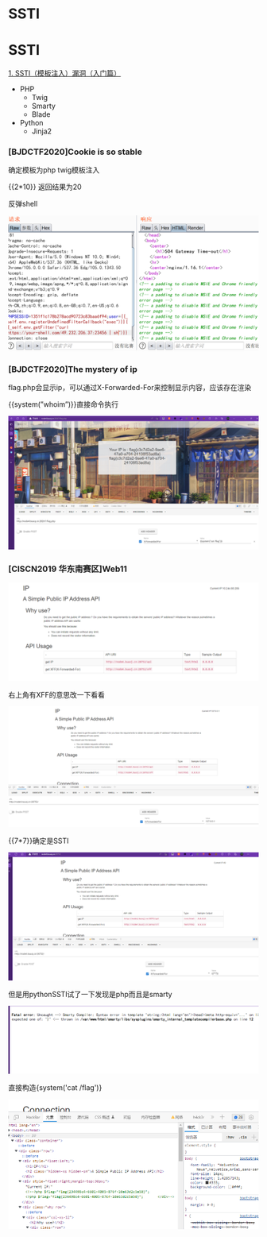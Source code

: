 # SSTI

# SSTI

[1. SSTI（模板注入）漏洞（入门篇）](https://www.cnblogs.com/bmjoker/p/13508538.html)

- PHP
    - Twig
    - Smarty
    - Blade
- Python
    - Jinja2

### ****[BJDCTF2020]Cookie is so stable****

确定模板为php twig模板注入

{{2*10}} 返回结果为20

反弹shell

![Untitled](SSTI%20d00cc56a878646898348d1287f999e2c/Untitled.png)

### ****[BJDCTF2020]The mystery of ip****

flag.php会显示ip，可以通过X-Forwarded-For来控制显示内容，应该存在渲染

{{system(”whoim”)}}直接命令执行

![Untitled](SSTI%20d00cc56a878646898348d1287f999e2c/Untitled%201.png)

### ****[CISCN2019 华东南赛区]Web11****

![Untitled](SSTI%20d00cc56a878646898348d1287f999e2c/Untitled%202.png)

右上角有XFF的意思改一下看看

![Untitled](SSTI%20d00cc56a878646898348d1287f999e2c/Untitled%203.png)

{{7*7}}确定是SSTI

![Untitled](SSTI%20d00cc56a878646898348d1287f999e2c/Untitled%204.png)

但是用pythonSSTI试了一下发现是php而且是smarty

![Untitled](SSTI%20d00cc56a878646898348d1287f999e2c/Untitled%205.png)

直接构造{system('cat /flag')}

![Untitled](SSTI%20d00cc56a878646898348d1287f999e2c/Untitled%206.png)